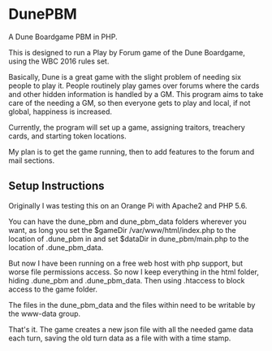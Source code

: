 # DunePBM
A Dune Boardgame PBM in PHP.

This is designed to run a Play by Forum game of the Dune Boardgame,
using the WBC 2016 rules set.

Basically, Dune is a great game with the slight problem of needing six
people to play it. People routinely play games over forums where the
cards and other hidden information is handled by a GM. This program
aims to take care of the needing a GM, so then everyone gets to play
and local, if not global, happiness is increased.

Currently, the program will set up a game, assigning traitors, treachery 
cards, and starting token locations. 

My plan is to get the game running, then to add features to the forum
and mail sections.


## Setup Instructions
Originally I was testing this on an Orange Pi with Apache2 and PHP 5.6.

You can have the dune_pbm and dune_pbm_data folders wherever you want, as 
long you set the $gameDir /var/www/html/index.php to the location of 
.dune_pbm in and set $dataDir in dune_pbm/main.php to the location of
.dune_pbm_data.

But now I have been running on a free web host with php support, but worse
file permissions access. So now I keep everything in the html folder, 
hiding .dune_pbm and .dune_pbm_data. Then using .htaccess to block access
to the game folder.

The files in the dune_pbm_data and the files within need to be writable 
by the www-data group.

That's it. The game creates a new json file with all the needed game data
each turn, saving the old turn data as a file with with a time stamp.